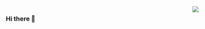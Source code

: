 <img align=right src="https://github-readme-stats.vercel.app/api?username=yangxuan74&show_icons=true&include_all_commits=true&theme=tokyonight" >

### Hi there 👋

<!--
**yangxuan74/yangxuan74** is a ✨ _special_ ✨ repository because its `README.md` (this file) appears on your GitHub profile.

Here are some ideas to get you started:

- 🔭 I’m currently working on ...
- 🌱 I’m currently learning ...
- 👯 I’m looking to collaborate on ...
- 🤔 I’m looking for help with ...
- 💬 Ask me about ...
- 📫 How to reach me: ...
- 😄 Pronouns: ...
- ⚡ Fun fact: ...
-->

